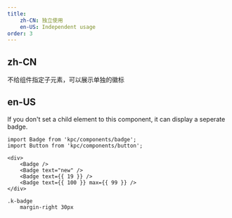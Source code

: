 ```yaml
---
title:
    zh-CN: 独立使用
    en-US: Independent usage
order: 3
---
```


## zh-CN

不给组件指定子元素，可以展示单独的徽标

## en-US

If you don't set a child element to this component, it can display a seperate badge.

```vdt
import Badge from 'kpc/components/badge';
import Button from 'kpc/components/button';

<div>
    <Badge />
    <Badge text="new" />
    <Badge text={{ 19 }} />
    <Badge text={{ 100 }} max={{ 99 }} />
</div>
```

```styl
.k-badge
    margin-right 30px
```
